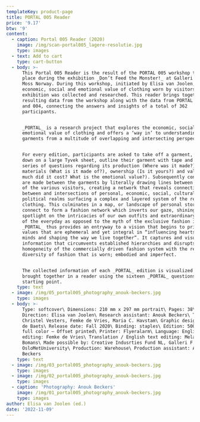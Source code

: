 ```yaml
---
templateKey: product-page
title: PORTAL 005 Reader
price: '9.17'
btw: '9'
content:
  - caption: Portal 005 Reader (2020)
    image: /img/scan-portal005_lagere-resolutie.jpg
    type: images
  - text: Add to cart
    type: cart-button
  - body: >-
      This Portal 005 Reader is the result of the PORTAL 005 workshop that took
      place during the exhibition _Don’t Feed the Monster!_ at Galleri F 15,
      Moss Norway. During this workshop, initiated by Elisa van Joolen, the
      economic, social and emotional value of clothing worn by visitors of the
      exhibition was collected and researched. This reader brings together the
      resulting data from the workshop along with the data from PORTAL 001, 002
      and 004, connecting the answers and insights of a total of 362
      participants.  


      _PORTAL_ is a research project that explores the economic, social and
      emotional value of clothing and offers a ‘way in’ to understanding
      garments from a multitude of overlapping and intersecting perspectives. 


      For every edition, participants are asked to take off a garment, lay it
      down on a large Tyvek sheet, outline their garment with tape and answer a
      series of questions regarding its production (Where was it made?),
      materials (What is it made of?), ownership (Is it yours?) and value (How
      much did it cost? What is the emotional value?). Subsequently connections
      are made between the garments by literally drawing lines between the items
      of the various visitors, creating a network that reveals connections
      between and intersections of personal, economic, social, cultural and
      political realms surfacing a complex and layered system of the reality of
      clothing. This culminates in a map, or landscape of personal stories that
      connect to form a fashion network which inverts our gaze, shining a
      spotlight on the intricacies of our own outfits and extraordinary aspects
      of the everyday as opposed to the myth of the exclusive fashion image.
      _PORTAL_ thus provides an entryway to a vision that begins to prioritise
      values that are ephemeral and yet integral in “influencing hearts and
      minds and shaping the way we live together”. It captures and visualises
      information that circumvents established hierarchies and disrupts the
      homogeneity of the commercially driven fashion system with the refreshing
      diversity of fashion that is worn; embodied and imperfect. 


      The collected information of each _PORTAL_ edition is visualized and
      brought together in a reader using the sixteen _PORTAL_ questions as their
      starting point.
    type: text
  - image: /img/05_portal005_photography_anouk-beckers.jpg
    type: images
  - body: >-
      Type: softcover\ Dimensions: 210 mm x 297 mm portrait\ Pages: 38\ Art
      Direction: Elisa van Joolen\ Research assistant: Anouk Beckers\ Text:
      Christel Vesters, Femke de Vries, Maria C. Havstam\ Graphic design: Bart
      de Baets\ Release date: Fall 2020\ Binding: staples\ Edition: 500\ Color:
      full color – Offset printed\ Printer: Flyeralarm\ Language: English\ Text
      editing: Femke de Vries\ Translation / English text editing: Melanie
      Bomans\ Made possible by: Creative Indusrties Fund NL, Galleri F 15,
      OsloMetUniversity\ Production: Warehouse\ Production assistant: Anouk
      Beckers
    type: text
  - image: /img/03_portal005_photography_anouk-beckers.jpg
    type: images
  - image: /img/02_portal005_photography_anouk-beckers.jpg
    type: images
  - caption: 'Photography: Anouk Beckers'
    image: /img/01_portal005_photography_anouk-beckers.jpg
    type: images
author: Elisa van Joolen (ed.)
date: '2022-11-09'
---
```


